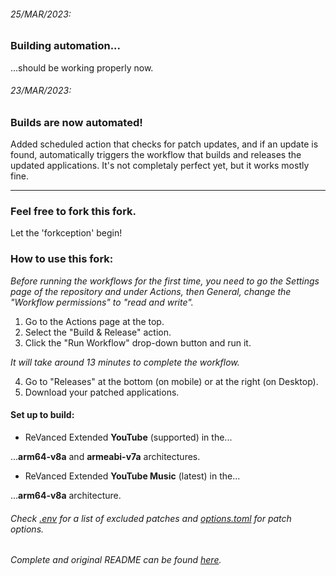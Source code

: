 ###### 25/MAR/2023:
### Building automation...
...should be working properly now.
###### 23/MAR/2023:
### Builds are now automated!
Added scheduled action that checks for patch updates, and if an update is found, automatically triggers the workflow that builds and releases the updated applications. It's not completaly perfect yet, but it works mostly fine.


<hr>

### Feel free to fork this fork.
Let the 'forkception' begin!

### How to use this fork:

*Before running the workflows for the first time, you need to go the Settings page of the repository and under Actions, then General, change the "Workflow permissions" to "read and write".*

1. Go to the Actions page at the top.
2. Select the "Build & Release" action.
3. Click the "Run Workflow" drop-down button and run it.

*It will take around 13 minutes to complete the workflow.*

4. Go to "Releases" at the bottom (on mobile) or at the right (on Desktop).
5. Download your patched applications.

#### Set up to build:
* ReVanced Extended **YouTube** (supported) in the...

...**arm64-v8a** and **armeabi-v7a** architectures.
* ReVanced Extended **YouTube Music** (latest) in the...

...**arm64-v8a** architecture.



###### Check [.env](https://github.com/Spacellary/docker-py-revanced/blob/main/.env) for a list of excluded patches and [options.toml](https://github.com/Spacellary/docker-py-revanced/blob/main/apks/options.toml) for patch options.
###### Complete and original README can be found [here](https://github.com/Spacellary/docker-py-revanced/blob/main/README-ORIGINAL.md).
